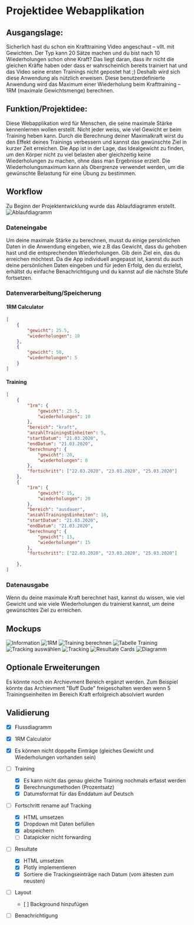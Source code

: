 # Projektidee Webapplikation
## Ausgangslage:
Sicherlich hast du schon ein Krafttraining Video angeschaut – vllt. mit Gewichten. Der Typ kann 20 Sätze machen und du bist nach 10 Wiederholungen schon ohne Kraft? Das liegt daran, dass ihr nicht die gleichen Kräfte haben oder dass er wahrscheinlich bereits trainiert hat und das Video seine ersten Trainings nicht gepostet hat ;) 
Deshalb wird sich diese Anwendung als nützlich erweisen. Diese benutzerdefinierte Anwendung wird das Maximum einer Wiederholung beim Krafttraining – 1RM (maximale Gewichtsmenge) berechnen. 

## Funktion/Projektidee: 
Diese Webapplikation wird für Menschen, die seine maximale Stärke kennenlernen wollen erstellt. Nicht jeder weiss, wie viel Gewicht er beim Training heben kann. Durch die Berechnung deiner Maximalkraft wirst du den Effekt deines Trainings verbessern und kannst das gewünschte Ziel in kurzer Zeit erreichen. Die App ist in der Lage, das Idealgewicht zu finden, um den Körper nicht zu viel belasten aber gleichzeitig keine Wiederholungen zu machen, ohne dass man Ergebnisse erzielt. Die Wiederholungsmaximum kann als Obergrenze verwendet werden, um die gewünschte Belastung für eine Übung zu bestimmen. 

## Workflow
Zu Beginn der Projektentwicklung wurde das Ablaufdiagramm erstellt.
![Ablaufdiagramm](./Mockups/workflow.png)

### Dateneingabe
Um deine maximale Stärke zu berechnen, musst du einige persönlichen Daten in die Anwendung eingeben, wie z.B das Gewicht, dass du gehoben hast und die entsprechenden Wiederholungen. Gib dein Ziel ein, das du erreichen möchtest. Da die App individuell angepasst ist, kannst du auch deine persönlichen Daten eingeben und für jeden Erfolg, den du erzielst, erhältst du einfache Benachrichtigung und du kannst auf die nächste Stufe fortsetzen. 
		 
### Datenverarbeitung/Speicherung 

#### 1RM Calculator
```json
[
	{
		"gewicht": 25.5,
		"wiederholungen": 10
	},
	{
		"gewicht": 50,
		"wiederholungen": 5
	}
]
```

#### Training
```json
[
	{
		"1rm": {
			"gewicht": 25.5,
			"wiederholungen": 10
		},
		"bereich": "kraft",
		"anzahlTrainingsEinheiten": 5,
		"startDatum": "21.03.2020",
		"endDatum": "21.03.2020",
		"berechnung": {
			"gewicht": 20,
			"wiederholungen": 8
		},
		"fortschritt": ["22.03.2020", "23.03.2020", "25.03.2020"]
	},
	{
		"1rm": {
			"gewicht": 15,
			"wiederholungen": 20
		},
		"bereich": "ausdauer",
		"anzahlTrainingsEinheiten": 10,
		"startDatum": "21.03.2020",
		"endDatum": "21.03.2020",
		"berechnung": {
			"gewicht": 13,
			"wiederholungen": 15
		},
		"fortschritt": ["22.03.2020", "23.03.2020", "25.03.2020"]
		
	},
]
```

### Datenausgabe
Wenn du deine maximale Kraft berechnet hast, kannst du wissen, wie viel Gewicht und wie viele Wiederholungen du trainierst kannst, um deine gewünschtes Ziel zu erreichen. 

## Mockups
![Information](./Mockups/information.jpg)
![1RM](./Mockups/1rm_calculator.jpg)
![Training berechnen](./Mockups/training_berechnen.jpg)
![Tabelle Training](./Mockups/training_tabelle.jpg)
![Tracking auswählen](./Mockups/tracking_training_auswaehlen.jpg)
![Tracking](./Mockups/tracking.jpg)
![Resultate Cards](./Mockups/resultate_cards.jpg)
![Diagramm](./Mockups/diagramm.jpg)

## Optionale Erweiterungen
Es könnte noch ein Archievment Bereich ergänzt werden. Zum Beispiel könnte das Archievment "Buff Dude" freigeschalten werden wenn 5 Trainingseinheiten im Bereich Kraft erfolgreich absolviert wurden

## Validierung
- [x] Flussdiagramm
- [x]  1RM Calculator
  - [x] Es können nicht doppelte Einträge (gleiches Gewicht und  Wiederholungen vorhanden sein)
- [ ] Training
  - [x] Es kann nicht das genau gleiche Training nochmals erfasst werden
  - [x] Berechnungsmethoden (Prozentsatz)
  - [x] Datumsformat für das Enddatum auf Deutsch 
- [ ] Fortschritt rename auf Tracking 
  - [x] HTML umsetzen 
  - [x] Dropdown mit Daten befüllen 
  - [x] abspeichern
  - [ ] Datapicker nicht forwarding  
- [ ] Resultate
  - [x] HTML umsetzen 
  - [x] Plotly implementieren 
  - [x] Sortiere die Trackingseinträge nach Datum (vom ältesten zum neusten)
- [ ] Layout
  - [ ] Background hinzufügen
- [ ] Benachrichtigung 





